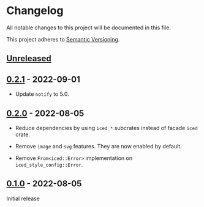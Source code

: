 # Changelog

All notable changes to this project will be documented in this file.

This project adheres to [Semantic Versioning](https://semver.org).

<!--
Note: In this file, do not use the hard wrap in the middle of a sentence for compatibility with GitHub comment style markdown rendering.
-->

## [Unreleased]

## [0.2.1] - 2022-09-01

- Update `notify` to 5.0.

## [0.2.0] - 2022-08-05

- Reduce dependencies by using `iced_*` subcrates instead of facade `iced` crate.

- Remove `image` and `svg` features. They are now enabled by default.

- Remove `From<iced::Error>` implementation on `iced_style_config::Error`.

## [0.1.0] - 2022-08-05

Initial release

[Unreleased]: https://github.com/taiki-e/iced_style_config/compare/v0.2.1...HEAD
[0.2.1]: https://github.com/taiki-e/iced_style_config/compare/v0.2.0...v0.2.1
[0.2.0]: https://github.com/taiki-e/iced_style_config/compare/v0.1.0...v0.2.0
[0.1.0]: https://github.com/taiki-e/iced_style_config/releases/tag/v0.1.0
